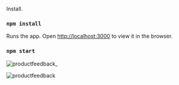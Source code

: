 Install.

### `npm install`

Runs the app. Open [http://localhost:3000](http://localhost:3000) to view it in the browser.

### `npm start`

![productfeedback_](https://user-images.githubusercontent.com/24934754/170194038-ffeb20fb-952d-40b4-a212-a870b75c6f76.JPG)


![productfeedback](https://user-images.githubusercontent.com/24934754/170194164-99efd25e-da0d-41ed-b485-247ede0fbca6.JPG)
